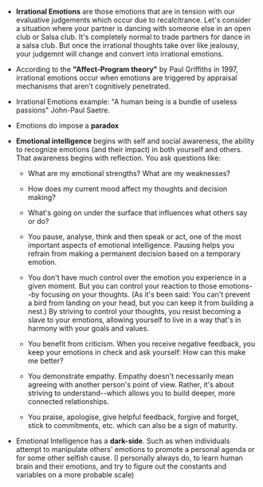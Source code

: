 * **Irrational Emotions** are those emotions that are in tension with our evaluative judgements which occur 
due to recalcitrance. Let's consider a situation where your partner is dancing with someone else in an open club
or Salsa club. It's completely normal to trade partners for dance in a salsa club. But once the irrational thoughts take over
like jealousy, your judgemnt will change and convert into irrational emotions. 

* According to the **"Affect-Program theory"** by Paul Griffiths in 1997, irrational emotions occur when emotions are triggered 
by appraisal mechanisms that aren’t cognitively penetrated.

* Irrational Emotions example: "A human being is a bundle of useless passions" John-Paul Saetre. 

* Emotions do impose a **paradox**

* **Emotional intelligence** begins with self and social awareness, the ability to recognize emotions (and their impact) in both yourself and others. That awareness begins with reflection. You ask questions like:
  * What are my emotional strengths? What are my weaknesses?
  * How does my current mood affect my thoughts and decision making?
  * What's going on under the surface that influences what others say or do?
  
  * You pause, analyse, think and then speak or act, one of the most important aspects of emotional intelligence. Pausing helps you refrain from making a permanent decision based on a temporary emotion. 

  * You don't have much control over the emotion you experience in a given moment. But you can control your reaction to those emotions--by focusing on your thoughts. (As it's been said: You can't prevent a bird from landing on your head, but you can keep it from building a nest.) By striving to control your thoughts, you resist becoming a slave to your emotions, allowing yourself to live in a way that's in harmony with your goals and values.

  * You benefit from criticism. When you receive negative feedback, you keep your emotions in check and ask yourself: How can this make me better?

  * You demonstrate empathy. Empathy doesn't necessarily mean agreeing with another person's point of view. Rather, it's about striving to understand--which allows you to build deeper, more connected relationships.
  
  * You praise, apologise, give helpful feedback, forgive and forget, stick to commitments, etc. which can also be a sign of maturity.
  
* Emotional Intelligence has a **dark-side**. Such as when individuals attempt to manipulate others' emotions to promote a personal agenda or for some other selfish cause. (I personally always do, to learn human brain and their emotions, and try to figure out the constants and variables on a more probable scale)
